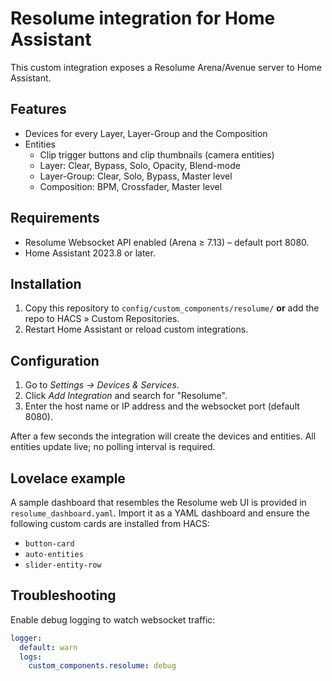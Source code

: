 # Resolume integration for Home Assistant

This custom integration exposes a Resolume Arena/Avenue server to Home Assistant.

## Features

* Devices for every Layer, Layer-Group and the Composition
* Entities
  * Clip trigger buttons and clip thumbnails (camera entities)
  * Layer: Clear, Bypass, Solo, Opacity, Blend-mode
  * Layer-Group: Clear, Solo, Bypass, Master level
  * Composition: BPM, Crossfader, Master level

## Requirements

* Resolume Websocket API enabled (Arena ≥ 7.13) – default port 8080.
* Home Assistant 2023.8 or later.

## Installation

1. Copy this repository to `config/custom_components/resolume/` **or** add the repo to HACS » Custom Repositories.
2. Restart Home Assistant or reload custom integrations.

## Configuration

1. Go to *Settings → Devices & Services*.
2. Click *Add Integration* and search for "Resolume".
3. Enter the host name or IP address and the websocket port (default 8080).

After a few seconds the integration will create the devices and entities.  All entities update live; no polling interval is required.

## Lovelace example

A sample dashboard that resembles the Resolume web UI is provided in `resolume_dashboard.yaml`.  Import it as a YAML dashboard and ensure the following custom cards are installed from HACS:

* `button-card`
* `auto-entities`
* `slider-entity-row`

## Troubleshooting

Enable debug logging to watch websocket traffic:

```yaml
logger:
  default: warn
  logs:
    custom_components.resolume: debug
```
